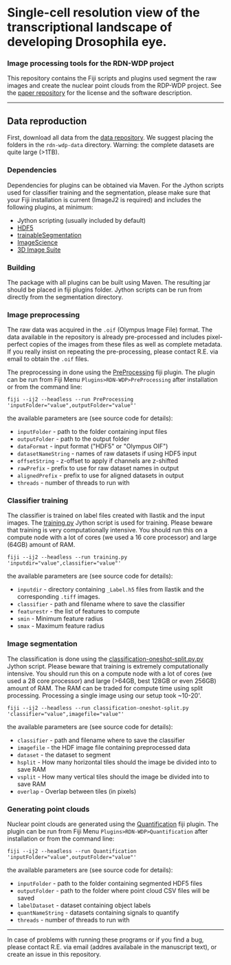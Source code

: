 # Single-cell resolution view of the transcriptional landscape of developing Drosophila eye.
### Image processing tools for the RDN-WDP project

This repository contains the Fiji scripts and plugins used segment the raw images and create the
nuclear point clouds from the RDP-WDP project. See the [paper repository](https://github.com/HassanLab/rdn-wdp-paper)
for the license and the software description.

---

## Data reproduction
First, download all data from the [data repository](https://github.com/HassanLab/rdn-wdp-data).
We suggest placing the folders in the `rdn-wdp-data` directory. Warning: the complete datasets
are quite large (>1TB).

### Dependencies
Dependencies for plugins can be obtained via Maven. For the Jython scripts used for classifier training
and the segmentation, please make sure that your Fiji installation is current (ImageJ2 is required)
and includes the following plugins, at minimum:

* Jython scripting (usually included by default)
* [HDF5](https://imagej.net/HDF5_Vibez)
* [trainableSegmentation](https://imagej.net/Trainable_Weka_Segmentation)
* [ImageScience](https://imagej.net/ImageScience)
* [3D Image Suite](https://imagejdocu.tudor.lu/doku.php?id=plugin:stacks:3d_ij_suite:start)

### Building
The package with all plugins can be built using Maven. The resulting jar should be placed in fiji
plugins folder. Jython scripts can be run from directly from the segmentation directory.

### Image preprocessing
The raw data was acquired in the `.oif` (Olympus Image File) format. The data available in the
repository is already pre-processed and includes pixel-perfect copies of the images from these files
as well as complete metadata. If you really insist on repeating the pre-processing, please contact R.E.
via email to obtain the `.oif` files.

The preprocessing in done using the [PreProcessing](src/main/java/eu/hassanlab/rdnwdp/PreProcessing.java) fiji plugin.
The plugin can be run from Fiji Menu `Plugins>RDN-WDP>PreProcessing` after installation or from the command line:

`fiji --ij2 --headless --run PreProcessing 'inputFolder="value",outputFolder="value"'`

the available parameters are (see source code for details):

* `inputFolder` - path to the folder containing input files
* `outputFolder` - path to the output folder
* `dataFormat` - input format ("HDF5" or "Olympus OIF")
* `datasetNameString` - names of raw datasets if using HDF5 input
* `offsetString` - z-offset to apply if channels are z-shifted
* `rawPrefix` - prefix to use for raw dataset names in output
* `alignedPrefix` - prefix to use for aligned datasets in output
* `threads` - number of threads to run with

### Classifier training
The classifier is trained on label files created with Ilastik and the input images.
The [training.py](segmentation/training.py) Jython script is used for training. Please beware
that training is very computationally intensive. You should run this on a compute node
with a lot of cores (we used a 16 core processor) and large (64GB) amount of RAM.

`fiji --ij2 --headless --run training.py 'inputdir="value",classifier="value"'`

the available parameters are (see source code for details):

* `inputdir` - directory containing `_Label.h5` files from Ilastik and the corresponding `.tiff` images.
* `classifier` - path and filename where to save the classifier
* `featurestr` - the list of features to compute
* `smin` - Minimum feature radius
* `smax` - Maximum feature radius

### Image segmentation
The classification is done using the [classification-oneshot-split.py.py](segmentation/classification-oneshot-split.py)
Jython script. Please beware that training is extremely computationally intensive. You should run
this on a compute node with a lot of cores (we used a 28 core processor) and large
(>64GB, best 128GB or even 256GB) amount of RAM. The RAM can be traded for compute time using
split processing. Processing a single image using our setup took ~10-20'.

`fiji --ij2 --headless --run classification-oneshot-split.py 'classifier="value",imagefile="value"'`

the available parameters are (see source code for details):

* `classifier` - path and filename where to save the classifier
* `imagefile` - the HDF image file containing preprocessed data
* `dataset` - the dataset to segment
* `hsplit` - How many horizontal tiles should the image be divided into to save RAM
* `vsplit` - How many vertical tiles should the image be divided into to save RAM
* `overlap` - Overlap between tiles (in pixels)

### Generating point clouds
Nuclear point clouds are generated using the [Quantification](src/main/java/eu/hassanlab/rdnwdp/Quantification.java) fiji plugin.
The plugin can be run from Fiji Menu `Plugins>RDN-WDP>Quantification` after installation or from the command line:

`fiji --ij2 --headless --run Quantification 'inputFolder="value",outputFolder="value"'`

the available parameters are (see source code for details):

* `inputFolder` - path to the folder containing segmented HDF5 files
* `outputFolder` - path to the folder where point cloud CSV files will be saved
* `labelDataset` - dataset containing object labels
* `quantNameString` - datasets containing signals to quantify
* `threads` - number of threads to run with

---

In case of problems with running these programs or if you find a bug, please contact R.E.
via email (addres availabale in the manuscript text), or create an issue in this repository.
